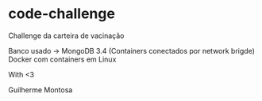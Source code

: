 # code-challenge
Challenge da carteira de vacinação

Banco usado -> MongoDB 3.4 (Containers conectados por network brigde)
Docker com containers em Linux

With <3

Guilherme Montosa
